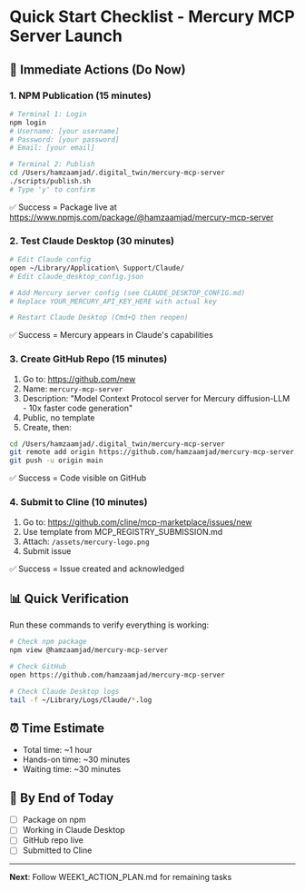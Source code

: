 # Quick Start Checklist - Mercury MCP Server Launch

## 🚀 Immediate Actions (Do Now)

### 1. NPM Publication (15 minutes)
```bash
# Terminal 1: Login
npm login
# Username: [your username]
# Password: [your password]
# Email: [your email]

# Terminal 2: Publish
cd /Users/hamzaamjad/.digital_twin/mercury-mcp-server
./scripts/publish.sh
# Type 'y' to confirm
```

✅ Success = Package live at https://www.npmjs.com/package/@hamzaamjad/mercury-mcp-server

### 2. Test Claude Desktop (30 minutes)
```bash
# Edit Claude config
open ~/Library/Application\ Support/Claude/
# Edit claude_desktop_config.json

# Add Mercury server config (see CLAUDE_DESKTOP_CONFIG.md)
# Replace YOUR_MERCURY_API_KEY_HERE with actual key

# Restart Claude Desktop (Cmd+Q then reopen)
```

✅ Success = Mercury appears in Claude's capabilities

### 3. Create GitHub Repo (15 minutes)
1. Go to: https://github.com/new
2. Name: `mercury-mcp-server`
3. Description: "Model Context Protocol server for Mercury diffusion-LLM - 10x faster code generation"
4. Public, no template
5. Create, then:

```bash
cd /Users/hamzaamjad/.digital_twin/mercury-mcp-server
git remote add origin https://github.com/hamzaamjad/mercury-mcp-server.git
git push -u origin main
```

✅ Success = Code visible on GitHub

### 4. Submit to Cline (10 minutes)
1. Go to: https://github.com/cline/mcp-marketplace/issues/new
2. Use template from MCP_REGISTRY_SUBMISSION.md
3. Attach: `/assets/mercury-logo.png`
4. Submit issue

✅ Success = Issue created and acknowledged

## 📊 Quick Verification

Run these commands to verify everything is working:

```bash
# Check npm package
npm view @hamzaamjad/mercury-mcp-server

# Check GitHub
open https://github.com/hamzaamjad/mercury-mcp-server

# Check Claude Desktop logs
tail -f ~/Library/Logs/Claude/*.log
```

## ⏰ Time Estimate
- Total time: ~1 hour
- Hands-on time: ~30 minutes
- Waiting time: ~30 minutes

## 🎯 By End of Today
- [ ] Package on npm
- [ ] Working in Claude Desktop
- [ ] GitHub repo live
- [ ] Submitted to Cline

---
**Next**: Follow WEEK1_ACTION_PLAN.md for remaining tasks
